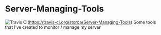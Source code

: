 # Server-Managing-Tools
![Travis Ci](https://travis-ci.org/storca/Server-Managing-Tools.svg?branch=master)(https://travis-ci.org/storca/Server-Managing-Tools)
Some tools that I've created to monitor / manage my server
